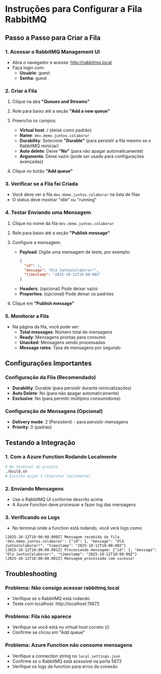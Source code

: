 # Instruções para Configurar a Fila RabbitMQ

## Passo a Passo para Criar a Fila

### 1. Acessar o RabbitMQ Management UI
- Abra o navegador e acesse: http://rabbitmq.local
- Faça login com:
  - **Usuário**: guest
  - **Senha**: guest

### 2. Criar a Fila
1. Clique na aba **"Queues and Streams"**
2. Role para baixo até a seção **"Add a new queue"**
3. Preencha os campos:
   - **Virtual host**: / (deixe como padrão)
   - **Name**: `dev.demo.juntos.colaborar`
   - **Durability**: Selecione **"Durable"** (para persistir a fila mesmo se o RabbitMQ reiniciar)
   - **Auto delete**: Deixe **"No"** (para não apagar automaticamente)
   - **Arguments**: Deixe vazio (pode ser usado para configurações avançadas)

4. Clique no botão **"Add queue"**

### 3. Verificar se a Fila foi Criada
- Você deve ver a fila `dev.demo.juntos.colaborar` na lista de filas
- O status deve mostrar "idle" ou "running"

### 4. Testar Enviando uma Mensagem
1. Clique no nome da fila `dev.demo.juntos.colaborar`
2. Role para baixo até a seção **"Publish message"**
3. Configure a mensagem:
   - **Payload**: Digite uma mensagem de teste, por exemplo:
     ```json
     {
       "id": 1,
       "message": "Olá JuntosColaborar!",
       "timestamp": "2025-10-12T10:00:00Z"
     }
     ```
   - **Headers**: (opcional) Pode deixar vazio
   - **Properties**: (opcional) Pode deixar os padrões

4. Clique em **"Publish message"**

### 5. Monitorar a Fila
- Na página da fila, você pode ver:
  - **Total messages**: Número total de mensagens
  - **Ready**: Mensagens prontas para consumo
  - **Unacked**: Mensagens sendo processadas
  - **Message rates**: Taxa de mensagens por segundo

## Configurações Importantes

### Configuração da Fila (Recomendado)
- **Durability**: Durable (para persistir durante reinicializações)
- **Auto Delete**: No (para não apagar automaticamente)
- **Exclusive**: No (para permitir múltiplos consumidores)

### Configuração de Mensagens (Opcional)
- **Delivery mode**: 2 (Persistent) - para persistir mensagens
- **Priority**: 0 (padrão)

## Testando a Integração

### 1. Com a Azure Function Rodando Localmente
```bash
# No terminal do projeto
./build.sh
# Escolha opção 3 (Executar localmente)
```

### 2. Enviando Mensagens
- Use o RabbitMQ UI conforme descrito acima
- A Azure Function deve processar e fazer log das mensagens

### 3. Verificando os Logs
- No terminal onde a function está rodando, você verá logs como:
```
[2025-10-12T10:00:00.000Z] Mensagem recebida da fila 'dev.demo.juntos.colaborar': {"id": 1, "message": "Olá JuntosColaborar!", "timestamp": "2025-10-12T10:00:00Z"}
[2025-10-12T10:00:00.001Z] Processando mensagem: {"id": 1, "message": "Olá JuntosColaborar!", "timestamp": "2025-10-12T10:00:00Z"}
[2025-10-12T10:00:00.002Z] Mensagem processada com sucesso!
```

## Troubleshooting

### Problema: Não consigo acessar rabbitmq.local
- Verifique se o RabbitMQ está rodando
- Teste com localhost: http://localhost:15672

### Problema: Fila não aparece
- Verifique se você está no virtual host correto (/)
- Confirme se clicou em "Add queue"

### Problema: Azure Function não consome mensagens
- Verifique a connection string no `local.settings.json`
- Confirme se o RabbitMQ está acessível na porta 5672
- Verifique os logs da function para erros de conexão